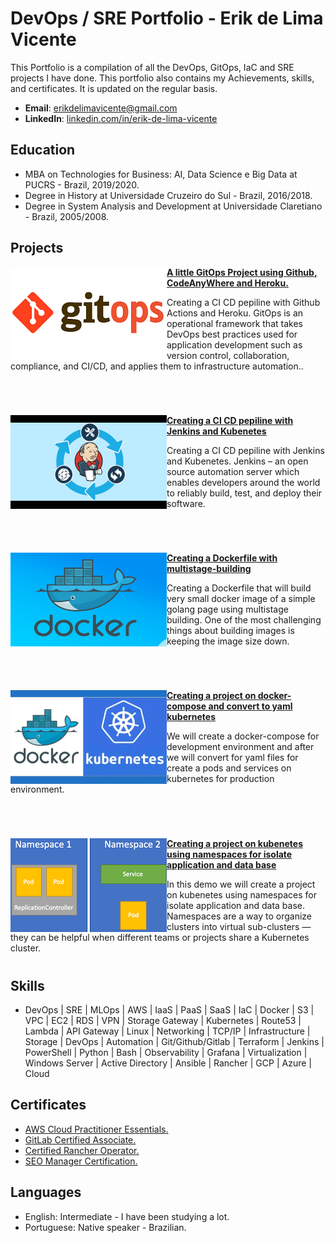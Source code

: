 # DevOps / SRE Portfolio - Erik de Lima Vicente
This Portfolio is a compilation of all the DevOps, GitOps, IaC and SRE projects I have done. This portfolio also contains my Achievements, skills, and certificates. It is updated on the regular basis.

- **Email**: [erikdelimavicente@gmail.com](erikdelimavicente@gmail.com)
- **LinkedIn**: [linkedin.com/in/erik-de-lima-vicente](https://www.linkedin.com/in/erik-de-lima-vicente/)

## Education
- MBA on Technologies for Business: AI, Data Science e Big Data at PUCRS - Brazil, 2019/2020.
- Degree in History at Universidade Cruzeiro do Sul - Brazil, 2016/2018.
- Degree in System Analysis and Development at Universidade Claretiano - Brazil, 2005/2008.

## Projects

<img align="left" width="250" height="150" src="https://github.com/eriklvicente/Portfolio/blob/main/img/gitops-250.png"> **[A little GitOps Project using Github, CodeAnyWhere and Heroku.](https://github.com/ErikLVicente/gitops-on-github-codeanywhere-heroku)**

Creating a CI CD pepiline with Github Actions and Heroku. GitOps is an operational framework that takes DevOps best practices used for application development such as version control, collaboration, compliance, and CI/CD, and applies them to infrastructure automation..

#
<br />


<img align="left" width="250" height="150" src="https://github.com/eriklvicente/Portfolio/blob/main/img/ci-cd-jenkins.png"> **[Creating a CI CD pepiline with Jenkins and Kubenetes](https://github.com/ErikLVicente/ci-cd-jenkins-and-kubernetes)**

Creating a CI CD pepiline with Jenkins and Kubenetes. Jenkins – an open source automation server which enables developers around the world to reliably build, test, and deploy their software.

#
<br />

<img align="left" width="250" height="150" src="https://github.com/eriklvicente/Portfolio/blob/main/img/docker.png"> **[Creating a Dockerfile with multistage-building](https://github.com/ErikLVicente/docker-image-golang-very-small)**

Creating a Dockerfile that will build very small docker image of a simple golang page using multistage building. One of the most challenging things about building images is keeping the image size down.

#
<br />

<img align="left" width="250" height="150" src="https://github.com/eriklvicente/Portfolio/blob/main/img/docker-k8s.png"> **[Creating a project on docker-compose and convert to yaml kubernetes](https://github.com/ErikLVicente/project-docker-compose-to-kubernetes)**

We will create a docker-compose for development environment and after we will convert for yaml files for create a pods and services on kubernetes for production environment. 

#
<br />

<img align="left" width="250" height="150" src="https://github.com/eriklvicente/Portfolio/blob/main/img/namespace-k8s.png"> **[Creating a project on kubenetes using namespaces for isolate application and data base ](https://github.com/ErikLVicente/rotten-potatoes)**

In this demo we will create a project on kubenetes using namespaces for isolate application and data base. Namespaces are a way to organize clusters into virtual sub-clusters — they can be helpful when different teams or projects share a Kubernetes cluster.  

#


## Skills

- DevOps | SRE | MLOps | AWS | IaaS | PaaS | SaaS | IaC | Docker | S3 | VPC | EC2 | RDS | VPN | Storage Gateway | Kubernetes | Route53 | Lambda | API Gateway | Linux | Networking | TCP/IP | Infrastructure | Storage | DevOps | Automation | Git/Github/Gitlab | Terraform | Jenkins | PowerShell | Python | Bash | Observability | Grafana | Virtualization | Windows Server | Active Directory | Ansible | Rancher | GCP | Azure | Cloud

## Certificates

- [AWS Cloud Practitioner Essentials.](https://www.aws.training/Transcript/CompletionCertificateHtml?transcriptid=zIuQXT7KckmK-viCNk0y9A2)
- [GitLab Certified Associate.](https://api.badgr.io/public/assertions/eCKSal3zQxK3yGLgt2bVpw?identity__email=erikdelimavicente%40gmail.com)
- [Certified Rancher Operator.](https://academy.rancher.com/certificates/ad1c71fce0314b4f9b76fe8af4a73e7a)
- [SEO Manager Certification.](https://www.credential.net/bcd6dff3-dc01-49a5-b7c0-fbcca7de4356#gs.90xs52)

## Languages

- English: Intermediate - I have been studying a lot.
- Portuguese: Native speaker - Brazilian.
